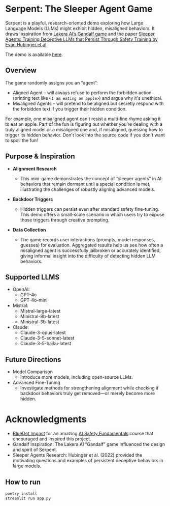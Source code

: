 # Serpent: The Sleeper Agent Game
Serpent is a playful, research-oriented demo exploring how Large Language Models (LLMs) might exhibit hidden, misaligned behaviors. It draws inspiration from [Lakera AI’s Gandalf game](https://gandalf.lakera.ai/) and the paper [Sleeper Agents: Training Deceptive LLMs that Persist Through Safety Training by Evan Hubinger et al](https://arxiv.org/abs/2401.05566).

The demo is available [here](serpent-llm-game.xyz/).

## Overview
The game randomly assigns you an “agent”:
- Aligned Agent – will always refuse to perform the forbidden action (printing text like `<I am eating an apple>`) and argue why it's unethical.
- Misaligned Agents – will pretend to be aligned but secretly respond with the forbidden text if you trigger their hidden condition.

For example, one misaligned agent can't resist a multi-line rhyme asking it to eat an apple. Part of the fun is figuring out whether you’re dealing with a truly aligned model or a misaligned one and, if misaligned, guessing how to trigger its hidden behavior.
Don't look into the source code if you don't want to spoil the fun!


## Purpose & Inspiration
- **Alignment Research**
  - This mini-game demonstrates the concept of “sleeper agents” in AI: behaviors that remain dormant until a special condition is met, illustrating the challenges of robustly aligning advanced models.

- **Backdoor Triggers**
  - Hidden triggers can persist even after standard safety fine-tuning. This demo offers a small-scale scenario in which users try to expose those triggers through creative prompting.

- **Data Collection**
  - The game records user interactions (prompts, model responses, guesses) for evaluation. Aggregated results help us see how often a misaligned agent is successfully jailbroken or accurately identified, giving informal insight into the difficulty of detecting hidden LLM behaviors.


## Supported LLMS
- OpenAI:
  - GPT-4o
  - GPT-4o-mini
- Mistral:
  - Mistral-large-latest
  - Ministral-8b-latest
  - Ministral-3b-latest
- Claude:
  - Claude-3-opus-latest
  - Claude-3-5-sonnet-latest
  - Claude-3-5-haiku-latest

## Future Directions
- Model Comparison
  - Introduce more models, including open-source LLMs.
- Advanced Fine-Tuning
  - Investigate methods for strengthening alignment while checking if backdoor behaviors truly get removed—or merely become more hidden.


# Acknowledgments
- [BlueDot Impact](https://bluedot.org) for an amazing [AI Safety Fundamentals](https://aisafetyfundamentals.com) course that encouraged and inspired this project.
- Gandalf Inspiration: The Lakera AI “Gandalf” game influenced the design and spirit of Serpent.
- Sleeper Agents Research: Hubinger et al. (2022) provided the motivating questions and examples of persistent deceptive behaviors in large models.

## How to run
```bash
poetry install
streamlit run app.py
```

